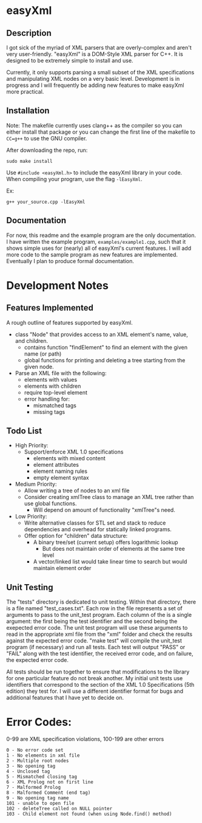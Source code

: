 # easyXml

## Description

I got sick of the myriad of XML parsers that are overly-complex and aren't very user-friendly. "easyXml" is a DOM-Style XML parser for C++. It is designed to be extremely simple to install and use.

Currently, it only supports parsing a small subset of the XML specifications and manipulating XML nodes on a very basic level. Development is in progress and I will frequently be adding new features to make easyXml more practical.

## Installation

Note: The makefile currently uses clang++ as the compiler so you can either install that package or you can change the first line of the makefile to <code>CC=g++</code> to use the GNU compiler.

After downloading the repo, run:

    sudo make install
    
Use <code>#include &lt;easyXml.h&gt;</code> to include the easyXml library in your code. When compiling your program, use the flag <code>-lEasyXml</code>.
    
Ex:

    g++ your_source.cpp -lEasyXml
    
## Documentation

For now, this readme and the example program are the only documentation. I have written the example program, <code>examples/example1.cpp</code>, such that it shows simple uses for (nearly) all of easyXml's current features. I will add more code to the sample program as new features are implemented. Eventually I plan to produce formal documentation.

# Development Notes

## Features Implemented
A rough outline of features supported by easyXml.

  * class "Node" that provides access to an XML element's name, value, and children.
    * contains function "findElement" to find an element with the given name (or path)
    * global functions for printing and deleting a tree starting from the given node.
  * Parse an XML file with the following:
    * elements with values
    * elements with children
    * require top-level element
    * error handling for:
      * mismatched tags
      * missing tags

## Todo List
  * High Priority:
    * Support/enforce XML 1.0 specifications
      * elements with mixed content
      * element attributes
      * element naming rules
      * empty element syntax
  * Medium Priority:
    * Allow writing a tree of nodes to an xml file
    * Consider creating xmlTree class to manage an XML tree rather than use global functions.
      * Will depend on amount of functionality "xmlTree"s need.
  * Low Priority:
    * Write alternative classes for STL set and stack to reduce dependencies and overhead for statically linked programs.
    * Offer option for "children" data structure:
      * A binary tree/set (current setup) offers logarithmic lookup
        * But does not maintain order of elements at the same tree level
      * A vector/linked list would take linear time to search but would maintain element order

## Unit Testing
The "tests" directory is dedicated to unit testing. Within that directory, there is a file named "test_cases.txt". Each row in the file represents a set of arguments to pass to the unit_test program. Each column of the is a single argument: the first being the test identifier and the second being the exepected error code. The unit test program will use these arguments to read in the appropriate xml file from the "xml" folder and check the results against the expected error code. "make test" will compile the unit_test program (if necessary) and run all tests. Each test will output "PASS" or "FAIL" along with the test identifier, the received error code, and on failure, the expected error code.

All tests should be run together to ensure that modifications to the library for one particular feature do not break another. My initial unit tests use identifiers that correspond to the section of the XML 1.0 Specifications (5th edition) they test for. I will use a different identifier format for bugs and additional features that I have yet to decide on.

# Error Codes:
0-99 are XML specification violations, 100-199 are other errors

    0 - No error code set
    1 - No elements in xml file
    2 - Multiple root nodes
    3 - No opening tag
    4 - Unclosed tag
    5 - Mismatched closing tag
    6 - XML Prolog not on first line
    7 - Malformed Prolog
    8 - Malformed Comment (end tag)
    9 - No opening tag name
    101 - unable to open file
    102 - deleteTree called on NULL pointer
    103 - Child element not found (when using Node.find() method)
